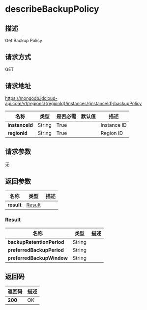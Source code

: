 # describeBackupPolicy


## 描述
Get Backup Policy

## 请求方式
GET

## 请求地址
https://mongodb.jdcloud-api.com/v1/regions/{regionId}/instances/{instanceId}/backupPolicy

|名称|类型|是否必需|默认值|描述|
|---|---|---|---|---|
|**instanceId**|String|True||Instance ID|
|**regionId**|String|True||Region ID|

## 请求参数
无


## 返回参数
|名称|类型|描述|
|---|---|---|
|**result**|[Result](##Result)||


### <a name="Result">Result</a>
|名称|类型|描述|
|---|---|---|
|**backupRetentionPeriod**|String||
|**preferredBackupPeriod**|String||
|**preferredBackupWindow**|String||

## 返回码
|返回码|描述|
|---|---|
|**200**|OK|
